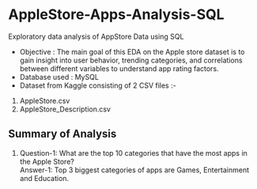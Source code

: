 # AppleStore-Apps-Analysis-SQL
Exploratory data analysis of AppStore Data using SQL

- Objective : The main goal of this EDA on the Apple store dataset is to gain insight into user behavior, trending categories, and correlations between different variables to understand app rating factors.
- Database used : MySQL <br>
- Dataset from Kaggle consisting of 2 CSV files :-
1. AppleStore.csv <br>
2. AppleStore_Description.csv

## Summary of Analysis
1. Question-1: What are the top 10 categories that have the most apps in the Apple Store? <br>
   Answer-1: Top 3 biggest categories of apps are Games, Entertainment and Education.


